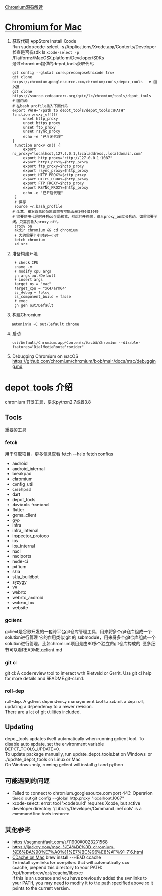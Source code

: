 [Chromium源码解读](https://juejin.cn/post/7039850183244382216)
# [Chromium for Mac](https://github.com/chromium/chromium/blob/main/docs/mac_build_instructions.md)
1. 获取代码
   AppStore Install Xcode   
   Run sudo xcode-select -s /Applications/Xcode.app/Contents/Developer
   检查是否有sdk
   ls ` xcode-select -p ` /Platforms/MacOSX.platform/Developer/SDKs     
   通过chromium提供的depot_tools获取代码        
   ```shell
   git config --global core.precomposeUnicode true
   git clone https://chromium.googlesource.com/chromium/tools/depot_tools   # 国外源
   git clone https://source.codeaurora.org/quic/lc/chromium/tools/depot_tools    # 国内源
   # 在bash_profile插入下面代码 
   export PATH="/path to depot_tools/depot_tools:$PATH"
   function proxy_off(){
        unset http_proxy
        unset https_proxy
        unset ftp_proxy
        unset rsync_proxy
        echo -e "已关闭代理"
   }
    function proxy_on() {
        export no_proxy="localhost,127.0.0.1,localaddress,.localdomain.com"
        export http_proxy="http://127.0.0.1:1087"
        export https_proxy=$http_proxy
        export ftp_proxy=$http_proxy
        export rsync_proxy=$http_proxy
        export HTTP_PROXY=$http_proxy
        export HTTPS_PROXY=$http_proxy
        export FTP_PROXY=$http_proxy
        export RSYNC_PROXY=$http_proxy
        echo -e "已开启代理"
    }
    # 保存
    source ~/.bash_profile
   # 注意，根据自己的配置设置有可能会是1080或1086
   # 需要使用代理时开启ss全局模式，然后打开终端，输入proxy_on就会启动。如果需要关闭，只需要输入proxy_off。
    proxy_on
    mkdir chromium && cd chromium   
    # 大约需要半小时到一小时
    fetch chromium 
    cd src
   ```
2. 准备构建环境
   ```shell
    # check CPU
    uname -m
    # modify cpu args
    gn args out/Default
    # insert args
    target_os = "mac"
    target_cpu = "x64/arm64"
    is_debug = false
    is_component_build = false
    # exec
    gn gen out/Default
   ```
3. 构建Chromium
  ```shell
     autoninja -C out/Default chrome
  ```

4. 启动
   ```shell
   out/Default/Chromium.app/Contents/MacOS/Chromium --disable-features="DialMediaRouteProvider"
   ```
5. Debugging Chromium on macOS
  https://github.com/chromium/chromium/blob/main/docs/mac/debugging.md  

# depot_tools 介绍
chromium 开发工具，要求python2.7或者3.8   
## Tools  
重要的工具    
### fetch
用于获取项目，更多信息查看 fetch --help
fetch configs
  - android
  - android_internal
  - breakpad
  - chromium
  - config_util
  - crashpad
  - dart
  - depot_tools
  - devtools-frontend
  - flutter
  - goma_client
  - gyp
  - infra
  - infra_internal
  - inspector_protocol
  - ios
  - ios_internal
  - nacl
  - naclports
  - node-ci
  - pdfium
  - skia
  - skia_buildbot
  - syzygy
  - v8
  - webrtc
  - webrtc_android
  - webrtc_ios
  - website

### gclient     
gclient是谷歌开发的一套跨平台git仓库管理工具，用来将多个git仓库组成一个solution进行管理
它的作用类似 git 的 submodule，用来将多个git仓库组成一个solution进行管理，比如chromium项目是由80多个独立的git仓库构成的.
更多细节可以看README.gclient.md   
### git cl      
git cl: A code review tool to interact with Rietveld or Gerrit. Use git cl help for more details and README.git-cl.md.         
### roll-dep  
roll-dep: A gclient dependency management tool to submit a dep roll, updating a dependency to a newer revision.     
There are a lot of git utilities included.      
## Updating
depot_tools updates itself automatically when running gclient tool. To disable auto update, set the environment variable DEPOT_TOOLS_UPDATE=0.      
To update package manually, run update_depot_tools.bat on Windows, or ./update_depot_tools on Linux or Mac.   
On Windows only, running gclient will install git and python.         

## 可能遇到的问题    
- Failed to connect to chromium.googlesource.com port 443: Operation timed out
git config --global http.proxy "localhost:1087"
- xcode-select: error: tool 'xcodebuild' requires Xcode, but active developer directory '/Library/Developer/CommandLineTools' is a command line tools instance
## 其他参考    
- https://segmentfault.com/a/1190000023231568   
- https://ijackey.com/mac-%E4%B8%8B-chromium-%E6%BA%90%E7%A0%81%E7%BC%96%E8%AF%91-716.html  
- [CCache on Mac](https://github.com/chromium/chromium/blob/main/docs/ccache_mac.md)
  brew install --HEAD ccache      
  To install symlinks for compilers that will automatically use   
  ccache, prepend this directory to your PATH:       
  /opt/homebrew/opt/ccache/libexec      
  If this is an upgrade and you have previously added the symlinks to   
  your PATH, you may need to modify it to the path specified above so
  it points to the current version.   